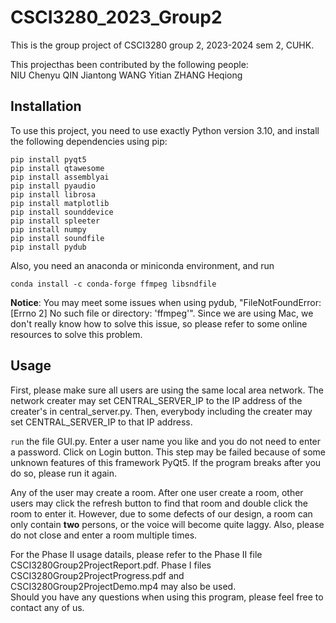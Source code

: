 # CSCI3280_2023_Group2  
This is the group project of CSCI3280 group 2, 2023-2024 sem 2, CUHK.  

This projecthas been contributed by the following people:  
NIU Chenyu 
QIN Jiantong 
WANG Yitian 
ZHANG Heqiong	

## Installation
To use this project, you need to use exactly Python version 3.10, and install the following dependencies using pip:
```
pip install pyqt5
pip install qtawesome
pip install assemblyai
pip install pyaudio  
pip install librosa
pip install matplotlib
pip install sounddevice
pip install spleeter
pip install numpy
pip install soundfile
pip install pydub
```

Also, you need an anaconda or miniconda environment, and run
```
conda install -c conda-forge ffmpeg libsndfile
```

**Notice**: You may meet some issues when using pydub, "FileNotFoundError: [Errno 2] No such file or directory: 'ffmpeg'". Since we are using Mac, we don't really know how to solve this issue, so please refer to some online resources to solve this problem.  

## Usage  
First, please make sure all users are using the same local area network. The network creater may set CENTRAL_SERVER_IP to the IP address of the creater's in central_server.py. Then, everybody including the creater may set CENTRAL_SERVER_IP to that IP address.  

```run``` the file GUI.py. Enter a user name you like and you do not need to enter a password. Click on Login button. This step may be failed because of some unknown features of this framework PyQt5. If the program breaks after you do so, please run it again.  

Any of the user may create a room. After one user create a room, other users may click the refresh button to find that room and double click the room to enter it. However, due to some defects of our design, a room can only contain **two** persons, or the voice will become quite laggy. Also, please do not close and enter a room multiple times.

For the Phase II usage datails, please refer to the Phase II file CSCI3280Group2ProjectReport.pdf. Phase I files CSCI3280Group2ProjectProgress.pdf and CSCI3280Group2ProjectDemo.mp4 may also be used.   
Should you have any questions when using this program, please feel free to contact any of us.
